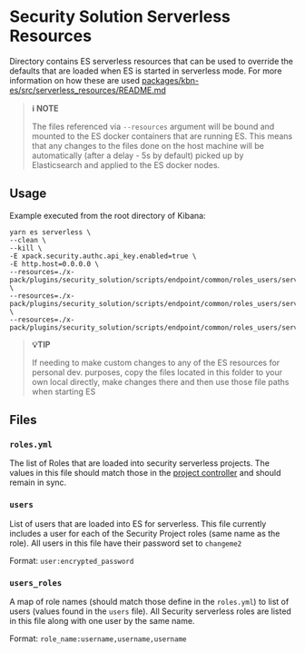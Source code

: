 # Security Solution Serverless Resources

Directory contains ES serverless resources that can be used to override the defaults that are loaded when ES is started in serverless mode. For more information on how these are used [packages/kbn-es/src/serverless_resources/README.md](https://github.com/elastic/kibana/blob/main/packages/kbn-es/src/serverless_resources/README.md)

> **ℹ️ NOTE**
> 
> The files referenced via `--resources` argument will be bound and mounted to the ES docker containers that are running ES. This means that any changes to the files done on the host machine will be automatically (after a delay - 5s by default) picked up by Elasticsearch and applied to the ES docker nodes.

## Usage

Example executed from the root directory of Kibana: 

```shell
yarn es serverless \
--clean \
--kill \
-E xpack.security.authc.api_key.enabled=true \
-E http.host=0.0.0.0 \
--resources=./x-pack/plugins/security_solution/scripts/endpoint/common/roles_users/serverless/es_serverless_resources/roles.yml \
--resources=./x-pack/plugins/security_solution/scripts/endpoint/common/roles_users/serverless/es_serverless_resources/users \
--resources=./x-pack/plugins/security_solution/scripts/endpoint/common/roles_users/serverless/es_serverless_resources/users_roles
```

> **💡️TIP**
> 
> If needing to make custom changes to any of the ES resources for personal dev. purposes, copy the files located in this folder to your own local directly, make changes there and then use those file paths when starting ES



## Files

### `roles.yml`

The list of Roles that are loaded into security serverless projects. The values in this file should match those in the [project controller](https://github.com/elastic/project-controller/blob/main/internal/project/security/config/roles.yml) and should remain in sync.

### `users`

List of users that are loaded into ES for serverless. This file currently includes a user for each of the Security Project roles (same name as the role). All users in this file have their password set to `changeme2`

Format: `user:encrypted_password`

### `users_roles`

A map of role names (should match those define in the `roles.yml`) to list of users (values found in the `users` file). All Security serverless roles are listed in this file along with one user by the same name.

Format: `role_name:username,username,username`

